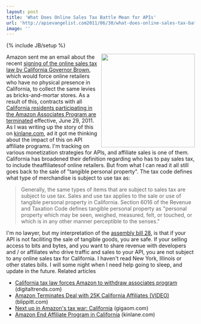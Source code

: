 ```yaml
---
layout: post
title: 'What Does Online Sales Tax Battle Mean for APIs'
url: 'http://apievangelist.com2011/06/30/what-does-online-sales-tax-battle-mean-for-apis/'
image: ''
---
```

{% include JB/setup %}
<a title="Amazon Affiliate Program" href="https://affiliate-program.amazon.com/" target="_blank"><img src="http://kinlane-productions.s3.amazonaws.com/amazon/affiliate/amazon-affiliates.png"  width="250" align="right" /></a>Amazon sent me an email about the recent <a title="signing of the online sales tax law, by California Governor Brown" href="http://www.mercurynews.com/top-stories/ci_18282733" target="_blank">signing of the online sales tax law by California Governor Brown</a>, which would force online retailers who have no physical presence in California, to collect the same levies as bricks-and-mortar stores.
As a result of this, contracts with all <a title="California residents particpating in the Amazon Associates Program are terminated" href="http://www.kinlane.com/2011/06/amazon-end-affiliate-program-in-california/">California residents participating in the Amazon Associates Program are terminated</a> effective, June 29, 2011.
As I was writing up the story of this on <a title="kinlane.com" href="http://kinlane.com">kinlane.com</a>, ad it got me thinking about the impact of this on API affiliate programs. I'm tracking on various monetization strategies for APIs, and affiliate sales is one of them.
California has broadened their definition regarding who has to pay sales tax, to include theaffiliatesof online retailers. But from what I can read it all still goes back to the sale of "tangible personal property". The tax code defines what type of merchandise is subject to use tax as:
<blockquote>
     Generally, the same types of items that are subject to sales tax are subject to use tax. Sales and use tax applies to the sale or use of tangible personal property in California. Section 6016 of the Revenue and Taxation Code defines tangible personal property as "personal property which may be seen, weighed, measured, felt, or touched, or which is in any other manner perceptible to the senses."
</blockquote>I'm no lawyer, but my interpretation of the <a title="assembly bill 28" href="http://www.leginfo.ca.gov/pub/11-12/bill/asm/ab_0001-0050/abx1_28_bill_20110628_enrolled.pdf">assembly bill 28</a>, is that if your API is not faciliting the sale of tangible goods, you are safe. If your selling access to bits and bytes, and you want to share revenue with developers and / or affiliates who drive traffic and sales to your API, you are not subject to any online sales tax for California.
I haven't read New York, Illinois or other states bills. I will some night when I need help going to sleep, and update in the future.
Related articles
<ul >
     <li >
          <a href="http://www.digitaltrends.com/computing/california-tax-law-forces-amazon-to-withdraw-associates-program/">California tax law forces Amazon to withdraw associates program</a> (digitaltrends.com)
     </li>
     <li >
          <a href="http://www.blippitt.com/amazon-terminates-deal-with-25k-california-affiliates-video/">Amazon Terminates Deal with 25K California Affiliates (VIDEO)</a> (blippitt.com)
     </li>
     <li >
          <a href="http://gigaom.com/2011/06/29/amazon-sales-tax-california/">Next up in Amazon's tax war: California</a> (gigaom.com)
     </li>
     <li >
          <a href="http://www.kinlane.com/2011/06/amazon-end-affiliate-program-in-california/">Amazon End Affiliate Program in California</a> (kinlane.com)
     </li>
</ul>
